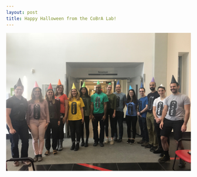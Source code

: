 ```yaml
---
layout: post
title: Happy Halloween from the CoBrA Lab!
---
```

![groupphoto](images/halloween-group-photo-2018.JPG)
